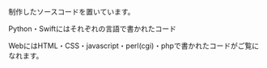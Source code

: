 制作したソースコードを置いています。

Python・Swiftにはそれぞれの言語で書かれたコード

WebにはHTML・CSS・javascript・perl(cgi)・phpで書かれたコードがご覧になれます。